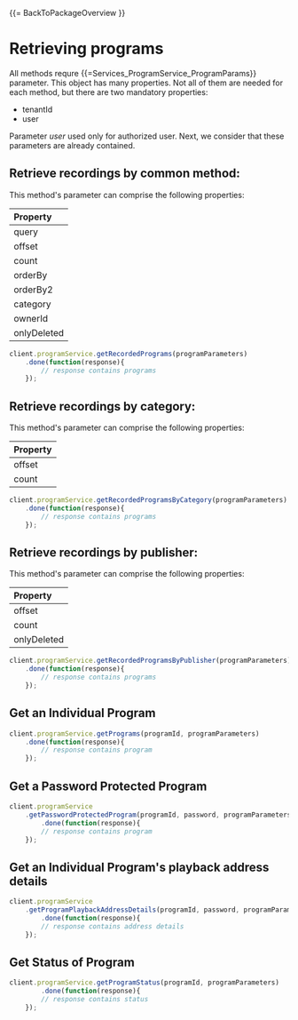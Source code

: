 {{= BackToPackageOverview }}

# Retrieving programs

All methods requre {{=Services_ProgramService_ProgramParams}} parameter. This object has many properties. Not all of them are needed for each method, but there are two mandatory properties:

* tenantId
* user

Parameter *user* used only for authorized user. Next, we consider that these parameters are already contained.

## Retrieve recordings by common method:

This method's parameter can comprise the following properties:

|   Property    |
|:--------------|
|  query        |
|  offset       |
|  count        |
|  orderBy      |
|  orderBy2     |
|  category     |
|  ownerId      |
|  onlyDeleted  |

```javascript
client.programService.getRecordedPrograms(programParameters)
	.done(function(response){
		// response contains programs
	});
```

## Retrieve recordings by category:

This method's parameter can comprise the following properties:

|   Property    |
|:--------------|
|  offset       |
|  count        |

```javascript
client.programService.getRecordedProgramsByCategory(programParameters)
	.done(function(response){
		// response contains programs
	});
```

## Retrieve recordings by publisher:

This method's parameter can comprise the following properties:

|   Property    |
|:--------------|
|  offset       |
|  count        |
|  onlyDeleted  |

```javascript
client.programService.getRecordedProgramsByPublisher(programParameters)
	.done(function(response){
		// response contains programs
	});
```

## Get an Individual Program

```javascript
client.programService.getPrograms(programId, programParameters)
	.done(function(response){
		// response contains program
	});
```

## Get a Password Protected Program

```javascript
client.programService
	.getPasswordProtectedProgram(programId, password, programParameters)
		.done(function(response){
		// response contains program
	});
```

## Get an Individual Program's playback address details

```javascript
client.programService
	.getProgramPlaybackAddressDetails(programId, password, programParameters)
		.done(function(response){
		// response contains address details
	});
```

## Get Status of Program

```javascript
client.programService.getProgramStatus(programId, programParameters)
		.done(function(response){
		// response contains status
	});
```